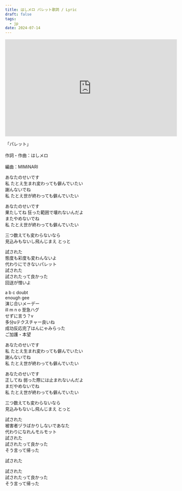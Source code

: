 ```yaml
---
title: はしメロ パレット歌詞 / Lyric
draft: false
tags:
  - jp
date: 2024-07-14
---
```

<iframe width="560" height="315" src="https://www.youtube.com/embed/P17qZoKP_hg?si=Y18ma7H1o-BJISfz" title="YouTube video player" frameborder="0" allow="accelerometer; autoplay; clipboard-write; encrypted-media; gyroscope; picture-in-picture; web-share" referrerpolicy="strict-origin-when-cross-origin" allowfullscreen></iframe>


「パレット」<br>
<br>
作詞・作曲：はしメロ<br>
<br>
編曲：MIMiNARI<br>

あなたのせいです<br>
私 たとえ生まれ変わっても僻んでいたい<br>
謝んないでね<br>
私 たとえ世が終わっても僻んでいたい<br>

あなたのせいです<br>
果たしてね 狂った範囲で壊れないんだよ<br>
またやめないでね<br>
私 たとえ世が終わっても僻んでいたい<br>

三つ数えても変わらないなら<br>
見込みもないし飛んじまえ とっと<br>

試された<br>
態度も彩度も変わんないよ<br>
代わりにできないパレット<br>
試された<br>
試されたって良かった<br>
回送が憎いよ<br>

a b c doubt<br>
enough gee<br>
演じ合いメーデー<br>
ill m n o 至急ハグ<br>
せずに言う？v<br>
多分uテクスチャー良いね<br>
成功反応完了はんにゃみらった<br>
ご加護・本望<br>

あなたのせいです<br>
私 たとえ生まれ変わっても僻んでいたい<br>
謝んないでね<br>
私 たとえ世が終わっても僻んでいたい<br>

あなたのせいです<br>
正してね 弱った際には止まれないんだよ<br>
まだやめないでね<br>
私 たとえ世が終わっても僻んでいたい<br>

三つ数えても変わらないなら<br>
見込みもないし飛んじまえ とっと<br>

試された<br>
被害者ヅラばかりしないであなた<br>
代わりになれんモルモット<br>
試された<br>
試されたって良かった<br>
そう言って帰った<br>

試された<br>

試された<br>
試されたって良かった<br>
そう言って帰った<br>